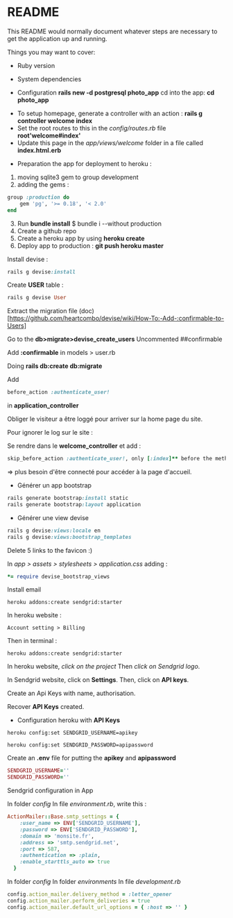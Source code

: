 # README

This README would normally document whatever steps are necessary to get the
application up and running.

Things you may want to cover:

* Ruby version

* System dependencies

* Configuration
**rails new -d postgresql photo_app**
cd into the app: 
**cd photo_app**

- To setup homepage, generate a controller with an action : 
**rails g controller welcome index**
- Set the root routes to this in the _config/routes.rb_ file
**root'welcome#index'**
- Update this page in the _app/views/welcome_ folder in a file called **index.html.erb**

* Preparation the app for deployment to heroku : 
1. moving sqlite3 gem to group development
2. adding the gems :
```ruby 
group :production do
    gem 'pg', '>= 0.18', '< 2.0'
end
```
3. Run **bundle install**
$ bundle i --without production
4. Create a github repo
5. Create a heroku app by using **heroku create**
6. Deploy app to production : **git push heroku master**


Install devise :
```ruby
rails g devise:install
```

Create **USER** table :
```ruby
rails g devise User
```

Extract the migration file
(doc)[https://github.com/heartcombo/devise/wiki/How-To:-Add-:confirmable-to-Users]

Go to the **db>migrate>devise_create_users**
Uncommented ##confirmable 

Add **:confirmable** in models > user.rb

Doing **rails db:create db:migrate**

Add 
```ruby
before_action :authenticate_user!
```
in **application_controller**

Obliger le visiteur a être loggé pour arriver sur la home page du site. 

Pour ignorer le log sur le site : 

Se rendre dans le **welcome_controller** et add : 

```ruby
skip_before_action :authenticate_user!, only [:index]** before the method.
```


=> plus besoin d'être connecté pour accéder à la page d'accueil. 

* Générer un app bootstrap

```ruby
rails generate bootstrap:install static
rails generate bootstrap:layout application
```

* Générer une view devise

```ruby
rails g devise:views:locale en
rails g devise:views:bootstrap_templates
```

Delete 5 links to the favicon :)

In _app > assets > stylesheets > application.css_ adding :

```ruby
*= require devise_bootstrap_views
```

Install email 

```
heroku addons:create sendgrid:starter
```

In heroku website : 

```
Account setting > Billing 
```

Then in terminal :

```
heroku addons:create sendgrid:starter
```

In heroku website, _click on the project_ 
Then _click on Sendgrid logo_. 

In Sendgrid website, click on **Settings**. 
Then, click on **API keys**.

Create an Api Keys with name, authorisation. 

Recover **API Keys** created. 

* Configuration heroku with **API Keys**

```
heroku config:set SENDGRID_USERNAME=apikey
```

```
heroku config:set SENDGRID_PASSWORD=apipassword
```

Create an **.env** file for putting the **apikey** and **apipassword**

```ruby
SENDGRID_USERNAME=''
SENDGRID_PASSWORD=''
```

Sendgrid configuration in App

In folder _config_
In file _environment.rb_, write this :

```ruby
ActionMailer::Base.smtp_settings = {
    :user_name => ENV['SENDGRID_USERNAME'],
    :password => ENV['SENDGRID_PASSWORD'],
    :domain => 'monsite.fr',
    :address => 'smtp.sendgrid.net',
    :port => 587,
    :authentication => :plain,
    :enable_starttls_auto => true
  }
```

In folder _config_
In folder _environments_
In file _development.rb_

```ruby
config.action_mailer.delivery_method = :letter_opener 
config.action_mailer.perform_deliveries = true
config.action_mailer.default_url_options = { :host => '' }
```



